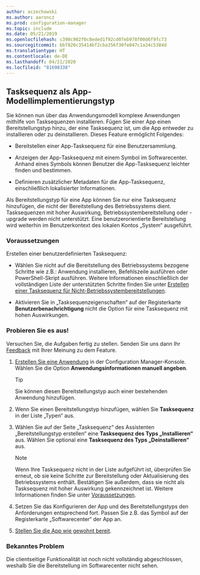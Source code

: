 ```yaml
---
author: aczechowski
ms.author: aaroncz
ms.prod: configuration-manager
ms.topic: include
ms.date: 05/21/2019
ms.openlocfilehash: c390c902f0c8eded1f92cd07eb978f00d6f9fc73
ms.sourcegitcommit: bbf820c35414bf2cba356f30fe047c1a34c5384d
ms.translationtype: HT
ms.contentlocale: de-DE
ms.lasthandoff: 04/21/2020
ms.locfileid: "81698338"
---
```

## <a name="task-sequence-as-an-app-model-deployment-type"></a><a name="bkmk_tsdt"></a> Tasksequenz als App-Modellimplementierungstyp

<!--3555953-->

Sie können nun über das Anwendungsmodell komplexe Anwendungen mithilfe von Tasksequenzen installieren. Fügen Sie einer App einen Bereitstellungstyp hinzu, der eine Tasksequenz ist, um die App entweder zu installieren oder zu deinstallieren. Dieses Feature ermöglicht Folgendes:

- Bereitstellen einer App-Tasksequenz für eine Benutzersammlung.

- Anzeigen der App-Tasksequenz mit einem Symbol im Softwarecenter. Anhand eines Symbols können Benutzer die App-Tasksequenz leichter finden und bestimmen.

- Definieren zusätzlicher Metadaten für die App-Tasksequenz, einschließlich lokalisierter Informationen.

Als Bereitstellungstyp für eine App können Sie nur eine Tasksequenz hinzufügen, die nicht der Bereitstellung des Betriebssystems dient. Tasksequenzen mit hoher Auswirkung, Betriebssystembereitstellung oder -upgrade werden nicht unterstützt. Eine benutzerorientierte Bereitstellung wird weiterhin im Benutzerkontext des lokalen Kontos „System“ ausgeführt.

### <a name="prerequisites"></a>Voraussetzungen

Erstellen einer benutzerdefinierten Tasksequenz:

- Wählen Sie nicht auf die Bereitstellung des Betriebssystems bezogene Schritte wie z.B.: Anwendung installieren, Befehlszeile ausführen oder PowerShell-Skript ausführen. Weitere Informationen einschließlich der vollständigen Liste der unterstützten Schritte finden Sie unter [Erstellen einer Tasksequenz für Nicht-Betriebssystembereitstellungen](../../../../../osd/deploy-use/create-a-task-sequence-for-non-operating-system-deployments.md).

- Aktivieren Sie in „Tasksequenzeigenschaften“ auf der Registerkarte **Benutzerbenachrichtigung** nicht die Option für eine Tasksequenz mit hohen Auswirkungen.

### <a name="try-it-out"></a>Probieren Sie es aus!

Versuchen Sie, die Aufgaben fertig zu stellen. Senden Sie uns dann Ihr [Feedback](../../../../understand/find-help.md#product-feedback) mit Ihrer Meinung zu dem Feature.

1. [Erstellen Sie eine Anwendung](../../../../../apps/deploy-use/create-applications.md#bkmk_create) in der Configuration Manager-Konsole. Wählen Sie die Option **Anwendungsinformationen manuell angeben**.  

    > [!Tip]  
    > Sie können diesen Bereitstellungstyp auch einer bestehenden Anwendung hinzufügen.  

1. Wenn Sie einen Bereitstellungstyp hinzufügen, wählen Sie **Tasksequenz** in der Liste „Typen“ aus.

1. Wählen Sie auf der Seite „Tasksequenz“ des Assistenten „Bereitstellungstyp erstellen“ eine **Tasksequenz des Typs „Installieren“** aus. Wählen Sie optional eine **Tasksequenz des Typs „Deinstallieren“** aus.  

    > [!Note]  
    > Wenn Ihre Tasksequenz nicht in der Liste aufgeführt ist, überprüfen Sie erneut, ob sie keine Schritte zur Bereitstellung oder Aktualisierung des Betriebssystems enthält. Bestätigen Sie außerdem, dass sie nicht als Tasksequenz mit hoher Auswirkung gekennzeichnet ist. Weitere Informationen finden Sie unter [Voraussetzungen](#prerequisites).  

1. Setzen Sie das Konfigurieren der App und des Bereitstellungstyps den Anforderungen entsprechend fort. Passen Sie z.B. das Symbol auf der Registerkarte „Softwarecenter“ der App an.

1. [Stellen Sie die App wie gewohnt bereit](../../../../../apps/deploy-use/deploy-applications.md#bkmk_deploy).


### <a name="known-issue"></a>Bekanntes Problem

Die clientseitige Funktionalität ist noch nicht vollständig abgeschlossen, weshalb Sie die Bereitstellung im Softwarecenter nicht sehen.
